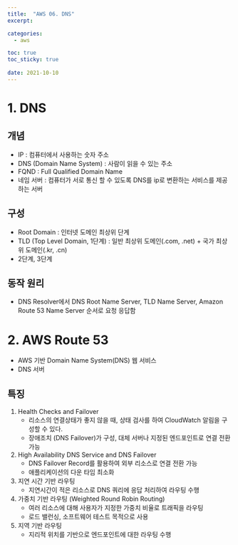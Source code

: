 ```yaml
---
title:  "AWS 06. DNS"
excerpt:

categories:
  - aws

toc: true
toc_sticky: true
 
date: 2021-10-10
---
```


# 1. DNS

## 개념

-   IP : 컴퓨터에서 사용하는 숫자 주소
-   DNS (Domain Name System) : 사람이 읽을 수 있는 주소
-   FQND : Full Qualified Domain Name
-   네임 서버 : 컴퓨터가 서로 통신 할 수 있도록 DNS를 ip로 변환하는 서비스를 제공하는 서버

## 구성

-   Root Domain : 인터넷 도메인 최상위 단계
-   TLD (Top Level Domain, 1단계) : 일반 최상위 도메인(.com, .net) + 국가 최상위 도메인(.kr, .cn)
-   2단계, 3단계

## 동작 원리

-   DNS Resolver에서 DNS Root Name Server, TLD Name Server, Amazon Route 53 Name Server 순서로 요청 응답함

# 2. AWS Route 53

-   AWS 기반 Domain Name System(DNS) 웹 서비스
-   DNS 서버

## 특징

1.  Health Checks and Failover
    -   리소스의 연결상태가 좋지 않을 때, 상태 검사를 하여 CloudWatch 알림을 구성할 수 있다.
    -   장애조치 (DNS Failover)가 구성, 대체 서버나 지정된 엔드포인트로 연결 전환 가능
2.  High Availability DNS Service and DNS Failover
    -   DNS Failover Record를 활용하여 외부 리소스로 연결 전환 가능
    -   애플리케이션의 다운 타임 최소화
3.  지연 시간 기반 라우팅
    -   지연시간이 적은 리소스로 DNS 쿼리에 응답 처리하여 라우팅 수행
4.  가중치 기반 라우팅 (Weighted Round Robin Routing)
    -   여러 리소스에 대해 사용자가 지정한 가중치 비율로 트래픽을 라우팅
    -   로드 밸런싱, 소프트웨어 테스트 목적으로 사용
5.  지역 기반 라우팅
    -   지리적 위치를 기반으로 엔드포인트에 대한 라우팅 수행